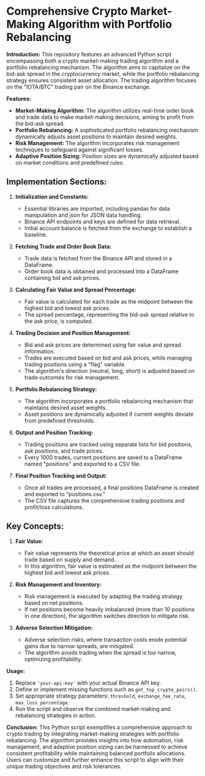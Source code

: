 # Comprehensive Crypto Market-Making Algorithm with Portfolio Rebalancing

**Introduction:**
This repository features an advanced Python script encompassing both a crypto market-making trading algorithm and a portfolio rebalancing mechanism. The algorithm aims to capitalize on the bid-ask spread in the cryptocurrency market, while the portfolio rebalancing strategy ensures consistent asset allocation. The trading algorithm focuses on the "IOTA/BTC" trading pair on the Binance exchange.

**Features:**
- **Market-Making Algorithm:** The algorithm utilizes real-time order book and trade data to make market-making decisions, aiming to profit from the bid-ask spread.
- **Portfolio Rebalancing:** A sophisticated portfolio rebalancing mechanism dynamically adjusts asset positions to maintain desired weights.
- **Risk Management:** The algorithm incorporates risk management techniques to safeguard against significant losses.
- **Adaptive Position Sizing:** Position sizes are dynamically adjusted based on market conditions and predefined rules.

## Implementation Sections:

1. **Initialization and Constants:**
   - Essential libraries are imported, including pandas for data manipulation and json for JSON data handling.
   - Binance API endpoints and keys are defined for data retrieval.
   - Initial account balance is fetched from the exchange to establish a baseline.

2. **Fetching Trade and Order Book Data:**
   - Trade data is fetched from the Binance API and stored in a DataFrame.
   - Order book data is obtained and processed into a DataFrame containing bid and ask prices.

3. **Calculating Fair Value and Spread Percentage:**
   - Fair value is calculated for each trade as the midpoint between the highest bid and lowest ask prices.
   - The spread percentage, representing the bid-ask spread relative to the ask price, is computed.

4. **Trading Decision and Position Management:**
   - Bid and ask prices are determined using fair value and spread information.
   - Trades are executed based on bid and ask prices, while managing trading positions using a "flag" variable.
   - The algorithm's direction (neutral, long, short) is adjusted based on trade outcomes for risk management.

5. **Portfolio Rebalancing Strategy:**
   - The algorithm incorporates a portfolio rebalancing mechanism that maintains desired asset weights.
   - Asset positions are dynamically adjusted if current weights deviate from predefined thresholds.

6. **Output and Position Tracking:**
   - Trading positions are tracked using separate lists for bid positions, ask positions, and trade prices.
   - Every 1000 trades, current positions are saved to a DataFrame named "positions" and exported to a CSV file.

7. **Final Position Tracking and Output:**
   - Once all trades are processed, a final positions DataFrame is created and exported to "positions.csv."
   - The CSV file captures the comprehensive trading positions and profit/loss calculations.

## Key Concepts:

1. **Fair Value:**
   - Fair value represents the theoretical price at which an asset should trade based on supply and demand.
   - In this algorithm, fair value is estimated as the midpoint between the highest bid and lowest ask prices.

2. **Risk Management and Inventory:**
   - Risk management is executed by adapting the trading strategy based on net positions.
   - If net positions become heavily imbalanced (more than 10 positions in one direction), the algorithm switches direction to mitigate risk.

3. **Adverse Selection Mitigation:**
   - Adverse selection risks, where transaction costs erode potential gains due to narrow spreads, are mitigated.
   - The algorithm avoids trading when the spread is too narrow, optimizing profitability.

**Usage:**
1. Replace `'your-api-key'` with your actual Binance API key.
2. Define or implement missing functions such as `get_top_crypto_pairs()`.
3. Set appropriate strategy parameters: `threshold`, `exchange_fee_rate`, `max_loss_percentage`.
4. Run the script and observe the combined market-making and rebalancing strategies in action.

**Conclusion:**
This Python script exemplifies a comprehensive approach to crypto trading by integrating market-making strategies with portfolio rebalancing. The algorithm provides insights into how automation, risk management, and adaptive position sizing can be harnessed to achieve consistent profitability while maintaining balanced portfolio allocations. Users can customize and further enhance this script to align with their unique trading objectives and risk tolerances.
